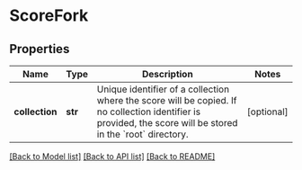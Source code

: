 # ScoreFork

## Properties
Name | Type | Description | Notes
------------ | ------------- | ------------- | -------------
**collection** | **str** | Unique identifier of a collection where the score will be copied. If no collection identifier is provided, the score will be stored in the &#x60;root&#x60; directory.  | [optional] 

[[Back to Model list]](../README.md#documentation-for-models) [[Back to API list]](../README.md#documentation-for-api-endpoints) [[Back to README]](../README.md)


